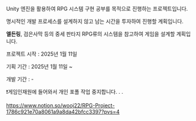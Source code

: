 Unity 엔진을 활용하여 RPG 시스템 구현 공부를 목적으로 진행하는 프로젝트입니다.

명시적인 개발 프로세스를 설계하지 않고 남는 시간을 투자하여 진행할 계획입니다.

**엘든링**, 검은사막 등의 중세 판타지 RPG류의 시스템을 참고하여 게임을 설계할 계획입니다.

프로젝트 시작 : 2025년 1월 11일

기획 기간 : 2025년 1월 11일 ~

개발 기간 : -

❗게임인재원에 들어와서 개인 포폴 작업 중지합니다. . .


https://www.notion.so/wooj22/RPG-Project-1786c921e70a8061a9a8da42bfcc3397?pvs=4 
